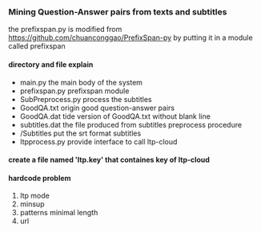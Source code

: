 ### Mining Question-Answer pairs from texts and subtitles ###
the prefixspan.py is modified from https://github.com/chuanconggao/PrefixSpan-py by putting it in a module called prefixspan
#### directory and file explain ####
* main.py                                               the main body of the system
* prefixspan.py                                         prefixspan module
* SubPreprocess.py                                      process the subtitles
* GoodQA.txt                                            origin good question-answer pairs
* GoodQA.dat                                            tide version of GoodQA.txt without blank line
* subtitles.dat                                         the file produced from subtitles preprocess procedure
* /Subtitles                                            put the srt format subtitles
* ltpprocess.py                                         provide interface to call ltp-cloud

#### create a file named 'ltp.key' that containes key of ltp-cloud ####



#### hardcode problem ####
1. ltp mode
2. minsup
3. patterns minimal length
4. url
